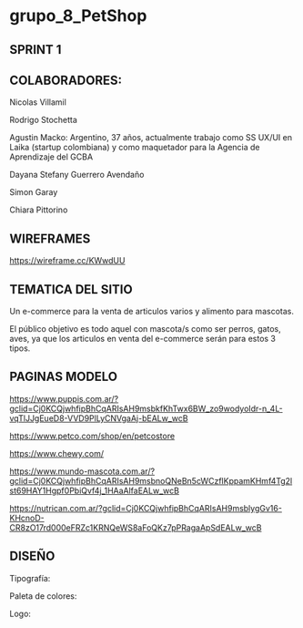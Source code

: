# grupo_8_PetShop

SPRINT 1
--------

COLABORADORES:
--------------
Nicolas Villamil

Rodrigo Stochetta

Agustin Macko: Argentino, 37 años, actualmente trabajo como SS UX/UI en Laika (startup colombiana) y como maquetador para la Agencia de Aprendizaje del GCBA

Dayana Stefany Guerrero Avendaño

Simon Garay

Chiara Pittorino

WIREFRAMES
----------

https://wireframe.cc/KWwdUU


TEMATICA DEL SITIO
------------------

Un e-commerce para la venta de articulos varios y alimento para mascotas.

El público objetivo es todo aquel con mascota/s como ser perros, gatos, aves, ya que los articulos en venta del e-commerce serán para estos 3 tipos.

PAGINAS MODELO
--------------

https://www.puppis.com.ar/?gclid=Cj0KCQjwhfipBhCqARIsAH9msbkfKhTwx6BW_zo9wodyoIdr-n_4L-vqTlJJgEueD8-VVD9PlLyCNVgaAj-bEALw_wcB

https://www.petco.com/shop/en/petcostore

https://www.chewy.com/

https://www.mundo-mascota.com.ar/?gclid=Cj0KCQjwhfipBhCqARIsAH9msbnoQNeBn5cWCzflKppamKHmf4Tg2lst69HAY1Hgpf0PbiQvf4j_1HAaAlfaEALw_wcB

https://nutrican.com.ar/?gclid=Cj0KCQjwhfipBhCqARIsAH9msblygGv16-KHcnoD-CR8zO17rd000eFRZc1KRNQeWS8aFoQKz7pPRagaApSdEALw_wcB

DISEÑO
------

Tipografía:

Paleta de colores:

Logo:

